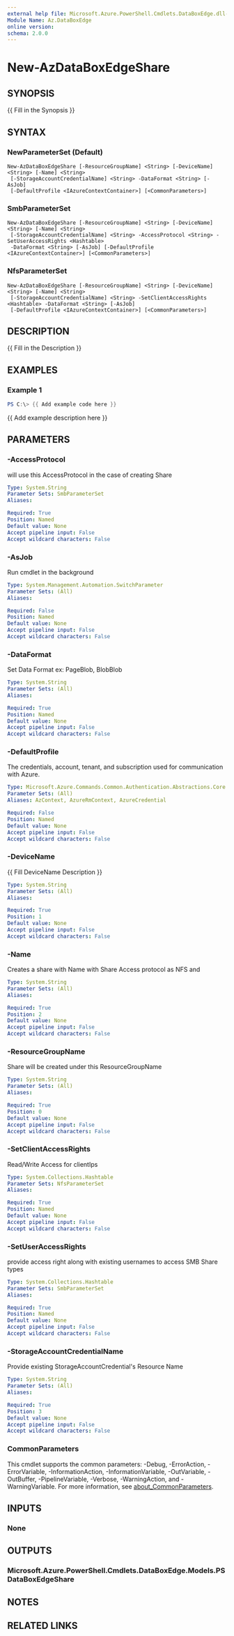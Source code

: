 ```yaml
---
external help file: Microsoft.Azure.PowerShell.Cmdlets.DataBoxEdge.dll-Help.xml
Module Name: Az.DataBoxEdge
online version:
schema: 2.0.0
---
```


# New-AzDataBoxEdgeShare

## SYNOPSIS
{{ Fill in the Synopsis }}

## SYNTAX

### NewParameterSet (Default)
```
New-AzDataBoxEdgeShare [-ResourceGroupName] <String> [-DeviceName] <String> [-Name] <String>
 [-StorageAccountCredentialName] <String> -DataFormat <String> [-AsJob]
 [-DefaultProfile <IAzureContextContainer>] [<CommonParameters>]
```

### SmbParameterSet
```
New-AzDataBoxEdgeShare [-ResourceGroupName] <String> [-DeviceName] <String> [-Name] <String>
 [-StorageAccountCredentialName] <String> -AccessProtocol <String> -SetUserAccessRights <Hashtable>
 -DataFormat <String> [-AsJob] [-DefaultProfile <IAzureContextContainer>] [<CommonParameters>]
```

### NfsParameterSet
```
New-AzDataBoxEdgeShare [-ResourceGroupName] <String> [-DeviceName] <String> [-Name] <String>
 [-StorageAccountCredentialName] <String> -SetClientAccessRights <Hashtable> -DataFormat <String> [-AsJob]
 [-DefaultProfile <IAzureContextContainer>] [<CommonParameters>]
```

## DESCRIPTION
{{ Fill in the Description }}

## EXAMPLES

### Example 1
```powershell
PS C:\> {{ Add example code here }}
```

{{ Add example description here }}

## PARAMETERS

### -AccessProtocol
will use this AccessProtocol in the case of creating Share

```yaml
Type: System.String
Parameter Sets: SmbParameterSet
Aliases:

Required: True
Position: Named
Default value: None
Accept pipeline input: False
Accept wildcard characters: False
```

### -AsJob
Run cmdlet in the background

```yaml
Type: System.Management.Automation.SwitchParameter
Parameter Sets: (All)
Aliases:

Required: False
Position: Named
Default value: None
Accept pipeline input: False
Accept wildcard characters: False
```

### -DataFormat
Set Data Format ex: PageBlob, BlobBlob

```yaml
Type: System.String
Parameter Sets: (All)
Aliases:

Required: True
Position: Named
Default value: None
Accept pipeline input: False
Accept wildcard characters: False
```

### -DefaultProfile
The credentials, account, tenant, and subscription used for communication with Azure.

```yaml
Type: Microsoft.Azure.Commands.Common.Authentication.Abstractions.Core.IAzureContextContainer
Parameter Sets: (All)
Aliases: AzContext, AzureRmContext, AzureCredential

Required: False
Position: Named
Default value: None
Accept pipeline input: False
Accept wildcard characters: False
```

### -DeviceName
{{ Fill DeviceName Description }}

```yaml
Type: System.String
Parameter Sets: (All)
Aliases:

Required: True
Position: 1
Default value: None
Accept pipeline input: False
Accept wildcard characters: False
```

### -Name
Creates a share with Name with Share Access protocol as NFS and

```yaml
Type: System.String
Parameter Sets: (All)
Aliases:

Required: True
Position: 2
Default value: None
Accept pipeline input: False
Accept wildcard characters: False
```

### -ResourceGroupName
Share will be created under this ResourceGroupName

```yaml
Type: System.String
Parameter Sets: (All)
Aliases:

Required: True
Position: 0
Default value: None
Accept pipeline input: False
Accept wildcard characters: False
```

### -SetClientAccessRights
Read/Write Access for clientIps

```yaml
Type: System.Collections.Hashtable
Parameter Sets: NfsParameterSet
Aliases:

Required: True
Position: Named
Default value: None
Accept pipeline input: False
Accept wildcard characters: False
```

### -SetUserAccessRights
provide access right along with existing usernames to access SMB Share types

```yaml
Type: System.Collections.Hashtable
Parameter Sets: SmbParameterSet
Aliases:

Required: True
Position: Named
Default value: None
Accept pipeline input: False
Accept wildcard characters: False
```

### -StorageAccountCredentialName
Provide existing StorageAccountCredential's Resource Name

```yaml
Type: System.String
Parameter Sets: (All)
Aliases:

Required: True
Position: 3
Default value: None
Accept pipeline input: False
Accept wildcard characters: False
```

### CommonParameters
This cmdlet supports the common parameters: -Debug, -ErrorAction, -ErrorVariable, -InformationAction, -InformationVariable, -OutVariable, -OutBuffer, -PipelineVariable, -Verbose, -WarningAction, and -WarningVariable. For more information, see [about_CommonParameters](http://go.microsoft.com/fwlink/?LinkID=113216).

## INPUTS

### None

## OUTPUTS

### Microsoft.Azure.PowerShell.Cmdlets.DataBoxEdge.Models.PSDataBoxEdgeShare

## NOTES

## RELATED LINKS
